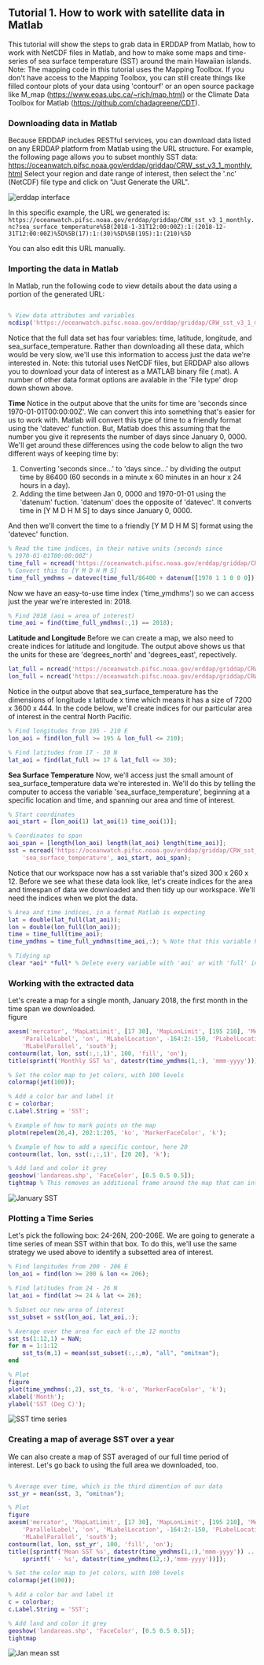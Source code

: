 ## Tutorial 1. How to work with satellite data in Matlab

This tutorial will show the steps to grab data in ERDDAP from Matlab, how to work with NetCDF files in Matlab, and how to make some maps and time-series of sea surface temperature (SST) around the main Hawaiian islands.
Note: The mapping code in this tutorial uses the Mapping Toolbox.  If you don't have access to the Mapping Toolbox, you can still create things like filled contour plots of your data using 'contourf' or an open source package like M_map (https://www.eoas.ubc.ca/~rich/map.html) or the Climate Data Toolbox for Matlab (https://github.com/chadagreene/CDT).

### Downloading data in Matlab

Because ERDDAP includes RESTful services, you can download data listed on any ERDDAP platform from Matlab using the URL structure.  For example, the following page allows you to subset monthly SST data: https://oceanwatch.pifsc.noaa.gov/erddap/griddap/CRW_sst_v3_1_monthly.html 
Select your region and date range of interest, then select the '.nc' (NetCDF) file type and click on "Just Generate the URL".  

![erddap interface](images/erddap.png)


In this specific example, the URL we generated is:
`https://oceanwatch.pifsc.noaa.gov/erddap/griddap/CRW_sst_v3_1_monthly.nc?sea_surface_temperature%5B(2018-1-31T12:00:00Z):1:(2018-12-31T12:00:00Z)%5D%5B(17):1:(30)%5D%5B(195):1:(210)%5D `

You can also edit this URL manually. 

### Importing the data in Matlab
In Matlab, run the following code to view details about the data using a portion of the generated URL:

```matlab 

% View data attributes and variables
ncdisp('https://oceanwatch.pifsc.noaa.gov/erddap/griddap/CRW_sst_v3_1_monthly'); 
```


Notice that the full data set has four variables: time, latitude, longitude, and sea_surface_temperature.  Rather than downloading all these data, which would be very slow, we'll use this information to access just the data we're interested in.  Note: this tutorial uses NetCDF files, but ERDDAP also allows you to download your data of interest as a MATLAB binary file (.mat).  A number of other data format options are avalable in the 'File type' drop down shown above.

**Time**
Notice in the output above that the units for time are 'seconds since 1970-01-01T00:00:00Z'.  We can convert this into something that's easier for us to work with.  Matlab will convert this type of time to a friendly format using the 'datevec' function.  But, Matlab does this assuming that the number you give it represents the number of days since January 0, 0000.  We'll get around these differences using the code below to align the two different ways of keeping time by:

1. Converting 'seconds since...' to 'days since...' by dividing the output time by 86400 (60 seconds in a minute x 60 minutes in an hour x 24 hours in a day). 
2. Adding the time between Jan 0, 0000 and 1970-01-01 using the 'datenum' fuction.  'datenum' does the opposite of 'datevec'.  It converts time in [Y M D H M S] to days since January 0, 0000.

And then we'll convert the time to a friendly [Y M D H M S] format using the 'datevec' function.

```matlab
% Read the time indices, in their native units (seconds since
% 1970-01-01T00:00:00Z')
time_full = ncread('https://oceanwatch.pifsc.noaa.gov/erddap/griddap/CRW_sst_v3_1_monthly', 'time');
% Convert this to [Y M D H M S]
time_full_ymdhms = datevec(time_full/86400 + datenum([1970 1 1 0 0 0])); 
```

Now we have an easy-to-use time index ('time_ymdhms') so we can access just the year we're interested in: 2018.

```matlab
% Find 2018 (aoi = area of interest)
time_aoi = find(time_full_ymdhms(:,1) == 2018);
```

**Latitude and Longitude**
Before we can create a map, we also need to create indices for latitude and longitude.  The output above shows us that the units for these are 'degrees_north' and 'degrees_east', repectively.  

```matlab
lat_full = ncread('https://oceanwatch.pifsc.noaa.gov/erddap/griddap/CRW_sst_v3_1_monthly', 'latitude');
lon_full = ncread('https://oceanwatch.pifsc.noaa.gov/erddap/griddap/CRW_sst_v3_1_monthly', 'longitude');
```

Notice in the output above that sea_surface_temperature has the dimensions of longitude x latitude x time which means it has a size of 7200 x 3600 x 444.  In the code below, we'll create indices for our particular area of interest in the central North Pacific.

```matlab
% Find longitudes from 195 - 210 E
lon_aoi = find(lon_full >= 195 & lon_full <= 210);

% Find latitudes from 17 - 30 N
lat_aoi = find(lat_full >= 17 & lat_full <= 30);
```

**Sea Surface Temperature**
Now, we'll access just the small amount of sea_surface_temperature data we're interested in.  We'll do this by telling the computer to access the variable 'sea_surface_temperature', beginning at a specific location and time, and spanning our area and time of interest. 

```matlab
% Start coordinates
aoi_start = [lon_aoi(1) lat_aoi(1) time_aoi(1)];

% Coordinates to span
aoi_span = [length(lon_aoi) length(lat_aoi) length(time_aoi)];
sst = ncread('https://oceanwatch.pifsc.noaa.gov/erddap/griddap/CRW_sst_v3_1_monthly', ...
    'sea_surface_temperature', aoi_start, aoi_span);
```


Notice that our workspace now has a sst variable that's sized 300 x 260 x 12.  Before we see what these data look like, let's create indices for the area and timespan of data we downloaded and then tidy up our workspace.  We'll need the indices when we plot the data.

```matlab
% Area and time indices, in a format Matlab is expecting
lat = double(lat_full(lat_aoi));
lon = double(lon_full(lon_aoi));
time = time_full(time_aoi);
time_ymdhms = time_full_ymdhms(time_aoi,:); % Note that this variable has 6 columns, unlike the others

% Tidying up
clear *aoi* *full* % Delete every variable with 'aoi' or with 'full' in its name
```

### Working with the extracted data 
Let's create a map for a single month, January 2018, the first month in the time span we downloaded.  
figure

```matlab
axesm('mercator', 'MapLatLimit', [17 30], 'MapLonLimit', [195 210], 'MeridianLabel', 'on', ...
    'ParallelLabel', 'on', 'MLabelLocation', -164:2:-150, 'PLabelLocation', 18:2:30, ...
    'MLabelParallel', 'south');
contourm(lat, lon, sst(:,:,1)', 100, 'fill', 'on');
title(sprintf('Monthly SST %s', datestr(time_ymdhms(1,:), 'mmm-yyyy')));

% Set the color map to jet colors, with 100 levels
colormap(jet(100));

% Add a color bar and label it
c = colorbar;
c.Label.String = 'SST';

% Example of how to mark points on the map
plotm(repelem(26,4), 202:1:205, 'ko', 'MarkerFaceColor', 'k');

% Example of how to add a specific contour, here 20
contourm(lat, lon, sst(:,:,1)', [20 20], 'k');

% Add land and color it grey
geoshow('landareas.shp', 'FaceColor', [0.5 0.5 0.5]);
tightmap % This removes an additional frame around the map that can interfere with the labeling
```
![January SST](images/monthlysst.png)

### Plotting a Time Series

Let's pick the following box: 24-26N, 200-206E.  We are going to generate a time series of mean SST within that box. To do this, we'll use the same strategy we used above to identify a subsetted area of interest.

```matlab
% Find longitudes from 200 - 206 E
lon_aoi = find(lon >= 200 & lon <= 206);

% Find latitudes from 24 - 26 N
lat_aoi = find(lat >= 24 & lat <= 26);

% Subset our new area of interest
sst_subset = sst(lon_aoi, lat_aoi,:);

% Average over the area for each of the 12 months
sst_ts(1:12,1) = NaN;
for m = 1:1:12 
    sst_ts(m,1) = mean(sst_subset(:,:,m), "all", "omitnan");
end

% Plot
figure
plot(time_ymdhms(:,2), sst_ts, 'k-o', 'MarkerFaceColor', 'k');
xlabel('Month');
ylabel('SST (Deg C)');
```

![SST time series](images/timeseries.png)


### Creating a map of average SST over a year
We can also create a map of SST averaged of our full time period of interest.  Let's go back to using the full area we downloaded, too.
```matlab

% Average over time, which is the third dimention of our data
sst_yr = mean(sst, 3, "omitnan");

% Plot
figure
axesm('mercator', 'MapLatLimit', [17 30], 'MapLonLimit', [195 210], 'MeridianLabel', 'on', ...
    'ParallelLabel', 'on', 'MLabelLocation', -164:2:-150, 'PLabelLocation', 18:2:30, ...
    'MLabelParallel', 'south');
contourm(lat, lon, sst_yr', 100, 'fill', 'on');
title([sprintf('Mean SST %s', datestr(time_ymdhms(1,:),'mmm-yyyy')) ...
    sprintf(' - %s', datestr(time_ymdhms(12,:),'mmm-yyyy'))]);

% Set the color map to jet colors, with 100 levels
colormap(jet(100));

% Add a color bar and label it
c = colorbar;
c.Label.String = 'SST';

% Add land and color it grey
geoshow('landareas.shp', 'FaceColor', [0.5 0.5 0.5]);
tightmap

```

![Jan mean sst](images/meansst_jan.png)